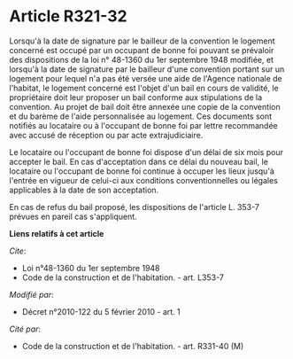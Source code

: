 # Article R321-32

Lorsqu'à la date de signature par le bailleur de la convention le logement concerné est occupé par un occupant de bonne foi
pouvant se prévaloir des dispositions de la loi n° 48-1360 du 1er septembre 1948 modifiée, et lorsqu'à la date de signature
par le bailleur d'une convention portant sur un logement pour lequel n'a pas été versée une aide de l'Agence nationale de
l'habitat, le logement concerné est l'objet d'un bail en cours de validité, le propriétaire doit leur proposer un bail
conforme aux stipulations de la convention. Au projet de bail doit être annexée une copie de la convention et du barème de
l'aide personnalisée au logement. Ces documents sont notifiés au locataire ou à l'occupant de bonne foi par lettre
recommandée avec accusé de réception ou par acte extrajudiciaire. 

Le locataire ou l'occupant de bonne foi dispose d'un délai de six mois pour accepter le bail. En cas d'acceptation dans ce
délai du nouveau bail, le locataire ou l'occupant de bonne foi continue à occuper les lieux jusqu'à l'entrée en vigueur de
celui-ci aux conditions conventionnelles ou légales applicables à la date de son acceptation. 

En cas de refus du bail proposé, les dispositions de l'article L. 353-7 prévues en pareil cas s'appliquent.

**Liens relatifs à cet article**

_Cite_:

  - Loi n°48-1360 du 1er septembre 1948
  - Code de la construction et de l'habitation. - art. L353-7

_Modifié par_:

  - Décret n°2010-122 du 5 février 2010 - art. 1

_Cité par_:

  - Code de la construction et de l'habitation. - art. R331-40 (M)
